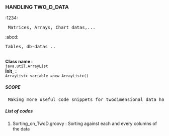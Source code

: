 <h3> HANDLING TWO_D_DATA </h3> 
:1234: <pre> Matrices, Arrays, Chart datas,... </pre> :abcd: <pre>Tables, db-datas ..</pre><br>
<b>Class name  : </b>
<code>
java.util.ArrayList 
</code>
<b>Init_ : </b>
<code> 
ArrayList<ArrayList<Object>> variable =new ArrayList<ArrayList<Object>>()
</code>
<h5>SCOPE </h5>
<pre> Making more useful code snippets for twodimensional data handling, Matrix operations and data extraction. </pre>
  <h5> List of codes </h5>
<ol>
<li> Sorting_on_TwoD.groovy : Sorting against each and every columns of the data
</ol>
